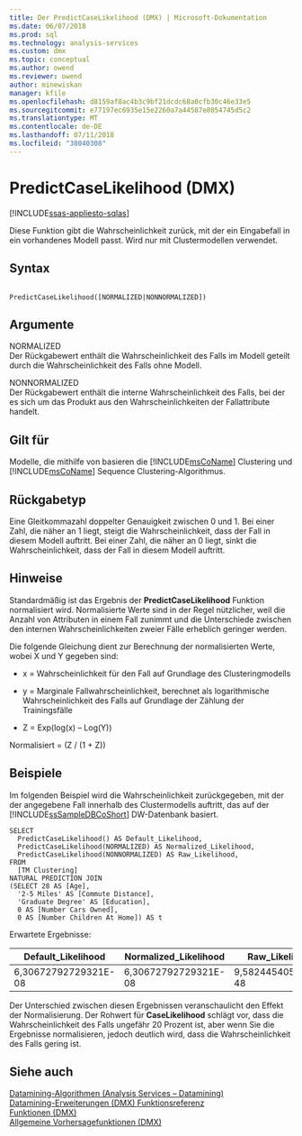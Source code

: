 ```yaml
---
title: Der PredictCaseLikelihood (DMX) | Microsoft-Dokumentation
ms.date: 06/07/2018
ms.prod: sql
ms.technology: analysis-services
ms.custom: dmx
ms.topic: conceptual
ms.author: owend
ms.reviewer: owend
author: minewiskan
manager: kfile
ms.openlocfilehash: d8159af8ac4b3c9bf21dcdc68a0cfb30c46e33e5
ms.sourcegitcommit: e77197ec6935e15e2260a7a44587e8054745d5c2
ms.translationtype: MT
ms.contentlocale: de-DE
ms.lasthandoff: 07/11/2018
ms.locfileid: "38040308"
---
```

# <a name="predictcaselikelihood-dmx"></a>PredictCaseLikelihood (DMX)
[!INCLUDE[ssas-appliesto-sqlas](../includes/ssas-appliesto-sqlas.md)]

  Diese Funktion gibt die Wahrscheinlichkeit zurück, mit der ein Eingabefall in ein vorhandenes Modell passt. Wird nur mit Clustermodellen verwendet.  
  
## <a name="syntax"></a>Syntax  
  
```  
  
PredictCaseLikelihood([NORMALIZED|NONNORMALIZED])  
```  
  
## <a name="arguments"></a>Argumente  
 NORMALIZED  
 Der Rückgabewert enthält die Wahrscheinlichkeit des Falls im Modell geteilt durch die Wahrscheinlichkeit des Falls ohne Modell.  
  
 NONNORMALIZED  
 Der Rückgabewert enthält die interne Wahrscheinlichkeit des Falls, bei der es sich um das Produkt aus den Wahrscheinlichkeiten der Fallattribute handelt.  
  
## <a name="applies-to"></a>Gilt für  
 Modelle, die mithilfe von basieren die [!INCLUDE[msCoName](../includes/msconame-md.md)] Clustering und [!INCLUDE[msCoName](../includes/msconame-md.md)] Sequence Clustering-Algorithmus.  
  
## <a name="return-type"></a>Rückgabetyp  
 Eine Gleitkommazahl doppelter Genauigkeit zwischen 0 und 1. Bei einer Zahl, die näher an 1 liegt, steigt die Wahrscheinlichkeit, dass der Fall in diesem Modell auftritt. Bei einer Zahl, die näher an 0 liegt, sinkt die Wahrscheinlichkeit, dass der Fall in diesem Modell auftritt.  
  
## <a name="remarks"></a>Hinweise  
 Standardmäßig ist das Ergebnis der **PredictCaseLikelihood** Funktion normalisiert wird. Normalisierte Werte sind in der Regel nützlicher, weil die Anzahl von Attributen in einem Fall zunimmt und die Unterschiede zwischen den internen Wahrscheinlichkeiten zweier Fälle erheblich geringer werden.  
  
 Die folgende Gleichung dient zur Berechnung der normalisierten Werte, wobei X und Y gegeben sind:  
  
-   x = Wahrscheinlichkeit für den Fall auf Grundlage des Clusteringmodells  
  
-   y = Marginale Fallwahrscheinlichkeit, berechnet als logarithmische Wahrscheinlichkeit des Falls auf Grundlage der Zählung der Trainingsfälle  
  
-   Z = Exp(log(x) – Log(Y))  
  
 Normalisiert = (Z / (1 + Z))  
  
## <a name="examples"></a>Beispiele  
 Im folgenden Beispiel wird die Wahrscheinlichkeit zurückgegeben, mit der der angegebene Fall innerhalb des Clustermodells auftritt, das auf der [!INCLUDE[ssSampleDBCoShort](../includes/sssampledbcoshort-md.md)] DW-Datenbank basiert.  
  
```  
SELECT  
  PredictCaseLikelihood() AS Default_Likelihood,  
  PredictCaseLikelihood(NORMALIZED) AS Normalized_Likelihood,  
  PredictCaseLikelihood(NONNORMALIZED) AS Raw_Likelihood,  
FROM  
  [TM Clustering]  
NATURAL PREDICTION JOIN  
(SELECT 28 AS [Age],  
  '2-5 Miles' AS [Commute Distance],  
  'Graduate Degree' AS [Education],  
  0 AS [Number Cars Owned],  
  0 AS [Number Children At Home]) AS t  
```  
  
 Erwartete Ergebnisse:  
  
|Default_Likelihood|Normalized_Likelihood|Raw_Likelihood|  
|-------------------------|----------------------------|---------------------|  
|6,30672792729321E-08|6,30672792729321E-08|9,5824454056846E-48|  
  
 Der Unterschied zwischen diesen Ergebnissen veranschaulicht den Effekt der Normalisierung. Der Rohwert für **CaseLikelihood** schlägt vor, dass die Wahrscheinlichkeit des Falls ungefähr 20 Prozent ist, aber wenn Sie die Ergebnisse normalisieren, jedoch deutlich wird, dass die Wahrscheinlichkeit des Falls gering ist.  
  
## <a name="see-also"></a>Siehe auch  
 [Datamining-Algorithmen &#40;Analysis Services – Datamining&#41;](../analysis-services/data-mining/data-mining-algorithms-analysis-services-data-mining.md)   
 [Datamining-Erweiterungen &#40;DMX&#41; Funktionsreferenz](../dmx/data-mining-extensions-dmx-function-reference.md)   
 [Funktionen &#40;DMX&#41;](../dmx/functions-dmx.md)   
 [Allgemeine Vorhersagefunktionen &#40;DMX&#41;](../dmx/general-prediction-functions-dmx.md)  
  
  
